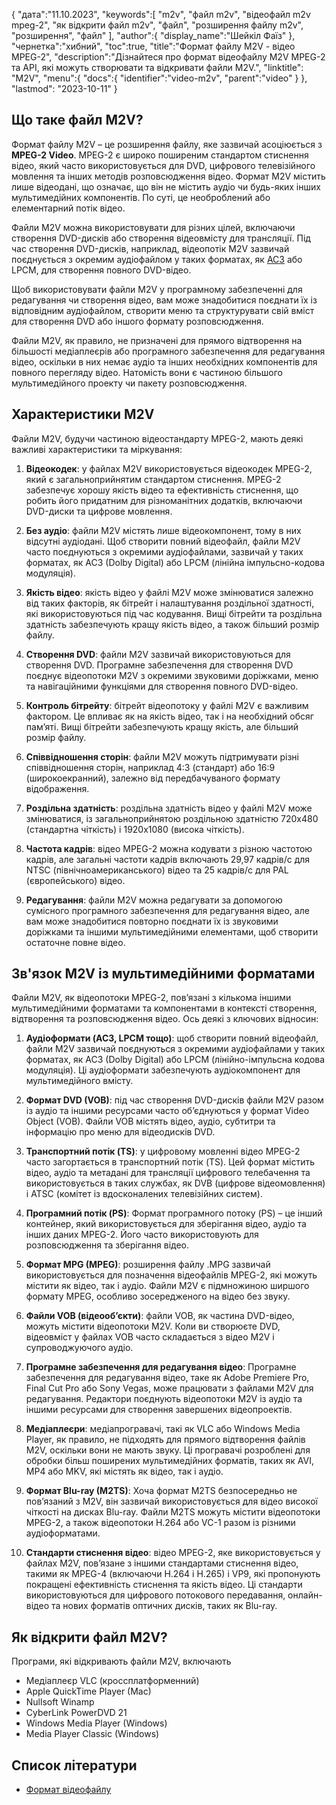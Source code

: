 {
"дата":"11.10.2023",
   "keywords":[
"m2v",
"файл m2v",
"відеофайл m2v mpeg-2",
"як відкрити файл m2v",
"файл",
"розширення файлу m2v",
"розширення",
"файл"
],
   "author":{
"display_name":"Шейкіл Фаїз"
},
"чернетка":"хибний",
"toc":true,
"title":"Формат файлу M2V - відео MPEG-2",
   "description":"Дізнайтеся про формат відеофайлу M2V MPEG-2 та API, які можуть створювати та відкривати файли M2V.",
"linktitle": "M2V",
   "menu":{
      "docs":{
         "identifier":"video-m2v",
         "parent":"video"
}
},
"lastmod": "2023-10-11"
}

## Що таке файл M2V?

Формат файлу M2V – це розширення файлу, яке зазвичай асоціюється з **MPEG-2 Video**. MPEG-2 є широко поширеним стандартом стиснення відео, який часто використовується для DVD, цифрового телевізійного мовлення та інших методів розповсюдження відео. Формат M2V містить лише відеодані, що означає, що він не містить аудіо чи будь-яких інших мультимедійних компонентів. По суті, це необроблений або елементарний потік відео.

Файли M2V можна використовувати для різних цілей, включаючи створення DVD-дисків або створення відеовмісту для трансляції. Під час створення DVD-дисків, наприклад, відеопотік M2V зазвичай поєднується з окремим аудіофайлом у таких форматах, як [AC3](/uk/audio/ac3/) або LPCM, для створення повного DVD-відео.

Щоб використовувати файли M2V у програмному забезпеченні для редагування чи створення відео, вам може знадобитися поєднати їх із відповідним аудіофайлом, створити меню та структурувати свій вміст для створення DVD або іншого формату розповсюдження.

Файли M2V, як правило, не призначені для прямого відтворення на більшості медіаплеєрів або програмного забезпечення для редагування відео, оскільки в них немає аудіо та інших необхідних компонентів для повного перегляду відео. Натомість вони є частиною більшого мультимедійного проекту чи пакету розповсюдження.

## Характеристики M2V

Файли M2V, будучи частиною відеостандарту MPEG-2, мають деякі важливі характеристики та міркування:

1. **Відеокодек**: у файлах M2V використовується відеокодек MPEG-2, який є загальноприйнятим стандартом стиснення. MPEG-2 забезпечує хорошу якість відео та ефективність стиснення, що робить його придатним для різноманітних додатків, включаючи DVD-диски та цифрове мовлення.
    
















2. **Без аудіо**: файли M2V містять лише відеокомпонент, тому в них відсутні аудіодані. Щоб створити повний відеофайл, файли M2V часто поєднуються з окремими аудіофайлами, зазвичай у таких форматах, як AC3 (Dolby Digital) або LPCM (лінійна імпульсно-кодова модуляція).
    
















3. **Якість відео**: якість відео у файлі M2V може змінюватися залежно від таких факторів, як бітрейт і налаштування роздільної здатності, які використовуються під час кодування. Вищі бітрейти та роздільна здатність забезпечують кращу якість відео, а також більший розмір файлу.
       

















4. **Створення DVD**: файли M2V зазвичай використовуються для створення DVD. Програмне забезпечення для створення DVD поєднує відеопотоки M2V з окремими звуковими доріжками, меню та навігаційними функціями для створення повного DVD-відео.
    
















5. **Контроль бітрейту**: бітрейт відеопотоку у файлі M2V є важливим фактором. Це впливає як на якість відео, так і на необхідний обсяг пам’яті. Вищі бітрейти забезпечують кращу якість, але більший розмір файлу.
    
















6. **Співвідношення сторін**: файли M2V можуть підтримувати різні співвідношення сторін, наприклад 4:3 (стандарт) або 16:9 (широкоекранний), залежно від передбачуваного формату відображення.
    
















7. **Роздільна здатність**: роздільна здатність відео у файлі M2V може змінюватися, із загальноприйнятою роздільною здатністю 720x480 (стандартна чіткість) і 1920x1080 (висока чіткість).
    
















8. **Частота кадрів**: відео MPEG-2 можна кодувати з різною частотою кадрів, але загальні частоти кадрів включають 29,97 кадрів/с для NTSC (північноамериканського) відео та 25 кадрів/с для PAL (європейського) відео.
    
















9. **Редагування**: файли M2V можна редагувати за допомогою сумісного програмного забезпечення для редагування відео, але вам може знадобитися повторно поєднати їх із звуковими доріжками та іншими мультимедійними елементами, щоб створити остаточне повне відео.

## Зв'язок M2V із мультимедійними форматами

Файли M2V, як відеопотоки MPEG-2, пов’язані з кількома іншими мультимедійними форматами та компонентами в контексті створення, відтворення та розповсюдження відео. Ось деякі з ключових відносин:

1. **Аудіоформати (AC3, LPCM тощо)**: щоб створити повний відеофайл, файли M2V зазвичай поєднуються з окремими аудіофайлами у таких форматах, як AC3 (Dolby Digital) або LPCM (лінійно-імпульсна кодова модуляція). Ці аудіоформати забезпечують аудіокомпонент для мультимедійного вмісту.
    
















2. **Формат DVD (VOB)**: під час створення DVD-дисків файли M2V разом із аудіо та іншими ресурсами часто об’єднуються у формат Video Object (VOB). Файли VOB містять відео, аудіо, субтитри та інформацію про меню для відеодисків DVD.
    
















3. **Транспортний потік (TS)**: у цифровому мовленні відео MPEG-2 часто загортається в транспортний потік (TS). Цей формат містить відео, аудіо та метадані для трансляції цифрового телебачення та використовується в таких службах, як DVB (цифрове відеомовлення) і ATSC (комітет із вдосконалених телевізійних систем).
    
















4. **Програмний потік (PS)**: Формат програмного потоку (PS) – це інший контейнер, який використовується для зберігання відео, аудіо та інших даних MPEG-2. Його часто використовують для розповсюдження та зберігання відео.
    
















5. **Формат MPG (MPEG)**: розширення файлу .MPG зазвичай використовується для позначення відеофайлів MPEG-2, які можуть містити як відео, так і аудіо. Файли M2V є підмножиною ширшого формату MPEG, особливо зосередженого на відео без звуку.
    
















6. **Файли VOB (відеооб’єкти)**: файли VOB, як частина DVD-відео, можуть містити відеопотоки M2V. Коли ви створюєте DVD, відеовміст у файлах VOB часто складається з відео M2V і супроводжуючого аудіо.
    
















7. **Програмне забезпечення для редагування відео**: Програмне забезпечення для редагування відео, таке як Adobe Premiere Pro, Final Cut Pro або Sony Vegas, може працювати з файлами M2V для редагування. Редактори поєднують відеопотоки M2V із аудіо та іншими ресурсами для створення завершених відеопроектів.
    
















8. **Медіаплеєри**: медіапрогравачі, такі як VLC або Windows Media Player, як правило, не підходять для прямого відтворення файлів M2V, оскільки вони не мають звуку. Ці програвачі розроблені для обробки більш поширених мультимедійних форматів, таких як AVI, MP4 або MKV, які містять як відео, так і аудіо.
    
















9. **Формат Blu-ray (M2TS)**: Хоча формат M2TS безпосередньо не пов’язаний з M2V, він зазвичай використовується для відео високої чіткості на дисках Blu-ray. Файли M2TS можуть містити відеопотоки MPEG-2, а також відеопотоки H.264 або VC-1 разом із різними аудіоформатами.
    
















10. **Стандарти стиснення відео**: відео MPEG-2, яке використовується у файлах M2V, пов’язане з іншими стандартами стиснення відео, такими як MPEG-4 (включаючи H.264 і H.265) і VP9, які пропонують покращені ефективність стиснення та якість відео. Ці стандарти використовуються для цифрового потокового передавання, онлайн-відео та нових форматів оптичних дисків, таких як Blu-ray.

## Як відкрити файл M2V?

Програми, які відкривають файли M2V, включають

- Медіаплеєр VLC (кроссплатформенний)
- Apple QuickTime Player (Mac)
- Nullsoft Winamp
- CyberLink PowerDVD 21
- Windows Media Player (Windows)
- Media Player Classic (Windows)

## Список літератури
* [Формат відеофайлу](https://en.wikipedia.org/wiki/Video_file_format)

